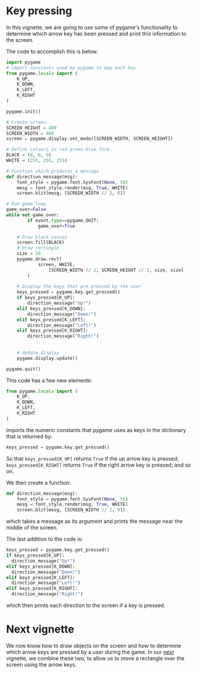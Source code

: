 # Key pressing

In this vignette, we are going to use some of pygame's functionality to determine which arrow key has been pressed and print this information to the screen.

The code to accomplish this is below.

```python
import pygame
# import constants used by pygame to map each key
from pygame.locals import (
    K_UP,
    K_DOWN,
    K_LEFT,
    K_RIGHT
)

pygame.init()

# Create screen
SCREEN_HEIGHT = 400
SCREEN_WIDTH = 600
screen = pygame.display.set_mode([SCREEN_WIDTH, SCREEN_HEIGHT])

# Define colours in red-green-blue form
BLACK = (0, 0, 0)
WHITE = (255, 255, 255)

# Function which produces a message
def direction_message(msg):
    font_style = pygame.font.SysFont(None, 50)
    mesg = font_style.render(msg, True, WHITE)
    screen.blit(mesg, [SCREEN_WIDTH // 2, 0])

# Run game loop
game_over=False
while not game_over:
        if event.type==pygame.QUIT:
            game_over=True
    
    # Draw black canvas
    screen.fill(BLACK)
    # Draw rectangle
    size = 20
    pygame.draw.rect(
            screen, WHITE,
      			[SCREEN_WIDTH // 2, SCREEN_HEIGHT // 2, size, size]
        )
    
    # Display the keys that are pressed by the user
    keys_pressed = pygame.key.get_pressed()
    if keys_pressed[K_UP]:
        direction_message("Up!")
    elif keys_pressed[K_DOWN]:
        direction_message("Down!")
    elif keys_pressed[K_LEFT]:
        direction_message("Left!")
    elif keys_pressed[K_RIGHT]:
        direction_message("Right!")
    
    
    # Update display
    pygame.display.update()

pygame.quit()
```

This code has a few new elements:

```python
from pygame.locals import (
    K_UP,
    K_DOWN,
    K_LEFT,
    K_RIGHT
)
```

imports the numeric constants that pygame uses as keys in the dictionary that is returned by:

```python
keys_pressed = pygame.key.get_pressed()
```

So that `keys_pressed[K_UP]` returns `True` if the up arrow key is pressed; `keys_pressed[K_RIGHT]` returns `True` if the right arrow key is pressed; and so on.

We then create a function:

```python
def direction_message(msg):
    font_style = pygame.font.SysFont(None, 50)
    mesg = font_style.render(msg, True, WHITE)
    screen.blit(mesg, [SCREEN_WIDTH // 2, 0])
```

which takes a message as its argument and prints the message near the middle of the screen.

The last addition to the code is:

```python
keys_pressed = pygame.key.get_pressed()
if keys_pressed[K_UP]:
  direction_message("Up!")
elif keys_pressed[K_DOWN]:
  direction_message("Down!")
elif keys_pressed[K_LEFT]:
  direction_message("Left!")
elif keys_pressed[K_RIGHT]:
  direction_message("Right!")
```

which then prints each direction to the screen if a key is pressed.

# Next vignette

We now know how to draw objects on the screen and how to determine which arrow keys are pressed by a user during the game. In our [next](./moving.md) vignette, we combine these two, to allow us to move a rectangle over the screen using the arrow keys.